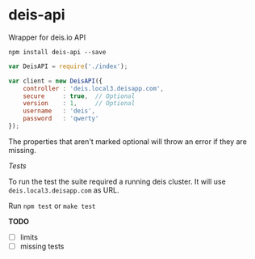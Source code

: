 deis-api
========

Wrapper for deis.io API

`npm install deis-api --save`

```js
var DeisAPI = require('./index');

var client = new DeisAPI({
    controller : 'deis.local3.deisapp.com',
    secure     : true,  // Optional
    version    : 1,     // Optional
    username   : 'deis',
    password   : 'qwerty'
});
```

The properties that aren't marked optional will throw an error if they are missing.

*Tests*

To run the test the suite required a running deis cluster. It will use `deis.local3.deisapp.com` as URL.

Run `npm test` or `make test`

**TODO**
- [ ] limits
- [ ] missing tests

